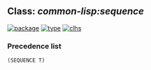 ## Class: ***common-lisp:sequence***
[![package](https://img.shields.io/badge/Package-COMMON--LISP-5f9ea0.svg?style=social&colorA=999999)](../) [![type](https://img.shields.io/badge/Type-Class-5f9ea0.svg?style=social&colorA=999999)](../#class) [![clhs](https://img.shields.io/badge/CLHS-SEQUENCE-5f9ea0.svg?style=social&colorA=999999)](http://www.lispworks.com/documentation/HyperSpec/Body/t_seq.htm) 
### Precedence list
```
(SEQUENCE T)
```
